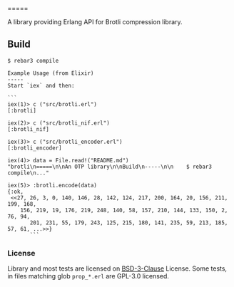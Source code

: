 
=====

A library providing Erlang API for Brotli compression library.

Build
-----

    $ rebar3 compile

    Example Usage (from Elixir)
    -----
    Start `iex` and then:

    ```
    iex(1)> c ("src/brotli.erl")
    [:brotli]

    iex(2)> c ("src/brotli_nif.erl")
    [:brotli_nif]

    iex(3)> c ("src/brotli_encoder.erl")
    [:brotli_encoder]

    iex(4)> data = File.read!("README.md")
    "brotli\n=====\n\nAn OTP library\n\nBuild\n-----\n\n    $ rebar3 compile\n..."

    iex(5)> :brotli.encode(data)
    {:ok,
     <<27, 26, 3, 0, 140, 146, 28, 142, 124, 217, 200, 164, 20, 156, 211, 199, 168,
        156, 219, 19, 176, 219, 248, 140, 58, 157, 210, 144, 133, 150, 2, 76, 94,
           201, 231, 55, 179, 243, 125, 215, 180, 141, 235, 59, 213, 185, 57, 61, ...>>}
           ```

### License

Library and most tests are licensed on [BSD-3-Clause](LICENSE) License.
Some tests, in files matching glob `prop_*.erl` are GPL-3.0 licensed.


